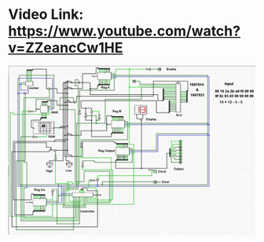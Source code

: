 # Video Link: https://www.youtube.com/watch?v=ZZeancCw1HE

![alt text](https://github.com/Dream-kid/SAP-1-Computer-using-Logisim/blob/main/sap1.jpg)
